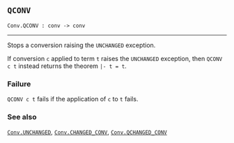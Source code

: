 ## `QCONV`

``` hol4
Conv.QCONV : conv -> conv
```

------------------------------------------------------------------------

Stops a conversion raising the `UNCHANGED` exception.

If conversion `c` applied to term `t` raises the `UNCHANGED` exception,
then `QCONV c t` instead returns the theorem `|- t = t`.

### Failure

`QCONV c t` fails if the application of `c` to `t` fails.

### See also

[`Conv.UNCHANGED`](#Conv.UNCHANGED),
[`Conv.CHANGED_CONV`](#Conv.CHANGED_CONV),
[`Conv.QCHANGED_CONV`](#Conv.QCHANGED_CONV)
